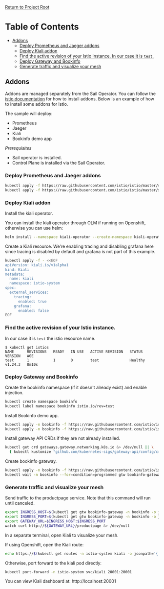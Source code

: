 [Return to Project Root](../README.md)

# Table of Contents

- [Addons](#addons)
  - [Deploy Prometheus and Jaeger addons](#deploy-prometheus-and-jaeger-addons)
  - [Deploy Kiali addon](#deploy-kiali-addon)
  - [Find the active revision of your Istio instance. In our case it is `test`.](#find-the-active-revision-of-your-istio-instance)
  - [Deploy Gateway and Bookinfo](#deploy-gateway-and-bookinfo)
  - [Generate traffic and visualize your mesh](#generate-traffic-and-visualize-your-mesh)

## Addons

Addons are managed separately from the Sail Operator. You can follow the [istio documentation](https://istio.io/latest/docs/ops/integrations/) for how to install addons. Below is an example of how to install some addons for Istio.

The sample will deploy:

- Prometheus
- Jaeger
- Kiali
- Bookinfo demo app

*Prerequisites*

- Sail operator is installed.
- Control Plane is installed via the Sail Operator.

### Deploy Prometheus and Jaeger addons

```bash
kubectl apply -f https://raw.githubusercontent.com/istio/istio/master/samples/addons/prometheus.yaml
kubectl apply -f https://raw.githubusercontent.com/istio/istio/master/samples/addons/jaeger.yaml
```

### Deploy Kiali addon

Install the kiali operator.

You can install the kiali operator through OLM if running on Openshift, otherwise you can use helm:

```bash
helm install --namespace kiali-operator --create-namespace kiali-operator kiali/kiali-operator
```

Create a Kiali resource. We're enabling tracing and disabling grafana here since tracing is disabled by default and grafana is not part of this example.

```bash
kubectl apply -f - <<EOF
apiVersion: kiali.io/v1alpha1
kind: Kiali
metadata:
  name: kiali
  namespace: istio-system
spec:
  external_services:
    tracing:
      enabled: true
    grafana:
      enabled: false
EOF
```

### Find the active revision of your Istio instance.
In our case it is `test` the istio resource name.

```console
$ kubectl get istios
NAME      REVISIONS   READY   IN USE   ACTIVE REVISION   STATUS    VERSION   AGE
test      1           1       0        test              Healthy   v1.24.3   8m10s
```

### Deploy Gateway and Bookinfo

Create the bookinfo namespace (if it doesn't already exist) and enable injection.

```bash
kubectl create namespace bookinfo
kubectl label namespace bookinfo istio.io/rev=test
```

Install Bookinfo demo app.

```bash
kubectl apply -n bookinfo -f https://raw.githubusercontent.com/istio/istio/master/samples/bookinfo/platform/kube/bookinfo.yaml
kubectl apply -n bookinfo -f https://raw.githubusercontent.com/istio/istio/master/samples/bookinfo/platform/kube/bookinfo-versions.yaml
```

Install gateway API CRDs if they are not already installed.

```bash
kubectl get crd gateways.gateway.networking.k8s.io &> /dev/null || \
  { kubectl kustomize "github.com/kubernetes-sigs/gateway-api/config/crd?ref=v1.1.0" | kubectl apply -f -; }
```

Create bookinfo gateway.

```bash
kubectl apply -n bookinfo -f https://raw.githubusercontent.com/istio/istio/master/samples/bookinfo/gateway-api/bookinfo-gateway.yaml
kubectl wait -n bookinfo --for=condition=programmed gtw bookinfo-gateway
```

### Generate traffic and visualize your mesh

Send traffic to the productpage service. Note that this command will run until canceled.

```bash
export INGRESS_HOST=$(kubectl get gtw bookinfo-gateway -n bookinfo -o jsonpath='{.status.addresses[0].value}')
export INGRESS_PORT=$(kubectl get gtw bookinfo-gateway -n bookinfo -o jsonpath='{.spec.listeners[?(@.name=="http")].port}')
export GATEWAY_URL=$INGRESS_HOST:$INGRESS_PORT
watch curl http://${GATEWAY_URL}/productpage &> /dev/null
```

In a separate terminal, open Kiali to visualize your mesh.

If using Openshift, open the Kiali route:

```bash
echo https://$(kubectl get routes -n istio-system kiali -o jsonpath='{.spec.host}')
```

Otherwise, port forward to the kiali pod directly:

```bash
kubectl port-forward -n istio-system svc/kiali 20001:20001
```
<!-- markdown-link-check-disable-next-line -->
You can view Kiali dashboard at: http://localhost:20001
